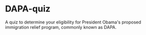 # DAPA-quiz
A quiz to determine your eligibility for President Obama's proposed immigration relief program, commonly known as DAPA. 
